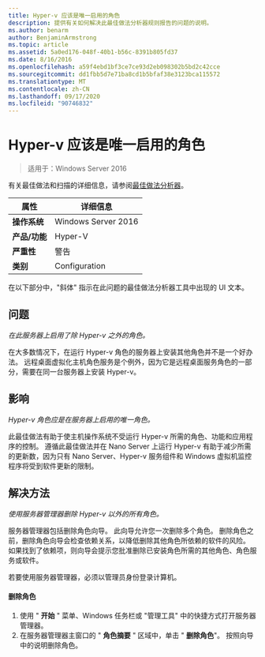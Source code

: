 ```yaml
---
title: Hyper-v 应该是唯一启用的角色
description: 提供有关如何解决此最佳做法分析器规则报告的问题的说明。
ms.author: benarm
author: BenjaminArmstrong
ms.topic: article
ms.assetid: 5a0ed176-048f-40b1-b56c-8391b805fd37
ms.date: 8/16/2016
ms.openlocfilehash: a59f4ebd1bf3ce7ce93d2eb098302b5bd2c42cce
ms.sourcegitcommit: dd1fbb5d7e71ba8cd1b5bfaf38e3123bca115572
ms.translationtype: MT
ms.contentlocale: zh-CN
ms.lasthandoff: 09/17/2020
ms.locfileid: "90746832"
---
```

# <a name="hyper-v-should-be-the-only-enabled-role"></a>Hyper-v 应该是唯一启用的角色

>适用于：Windows Server 2016

有关最佳做法和扫描的详细信息，请参阅[最佳做法分析器](https://go.microsoft.com/fwlink/?LinkId=122786)。

|属性|详细信息|
|-|-|
|**操作系统**|Windows Server 2016|
|**产品/功能**|Hyper-V|
|**严重性**|警告|
|**类别**|Configuration|

在以下部分中，"斜体" 指示在此问题的最佳做法分析器工具中出现的 UI 文本。

## <a name="issue"></a>问题

*在此服务器上启用了除 Hyper-v 之外的角色。*

在大多数情况下，在运行 Hyper-v 角色的服务器上安装其他角色并不是一个好办法。 远程桌面虚拟化主机角色服务是个例外，因为它是远程桌面服务角色的一部分，需要在同一台服务器上安装 Hyper-v。

## <a name="impact"></a>影响

*Hyper-v 角色应是在服务器上启用的唯一角色。*

此最佳做法有助于使主机操作系统不受运行 Hyper-v 所需的角色、功能和应用程序的控制。 遵循此最佳做法并在 Nano Server 上运行 Hyper-v 有助于减少所需的更新数，因为只有 Nano Server、Hyper-v 服务组件和 Windows 虚拟机监控程序将受到软件更新的限制。

## <a name="resolution"></a>解决方法

*使用服务器管理器删除 Hyper-v 以外的所有角色。*

服务器管理器包括删除角色向导。 此向导允许您一次删除多个角色。 删除角色之前，删除角色向导会检查依赖关系，以降低删除其他角色所依赖的软件的风险。 如果找到了依赖项，则向导会提示您批准删除已安装角色所需的其他角色、角色服务或软件。

若要使用服务器管理器，必须以管理员身份登录计算机。

#### <a name="to-remove-a-role"></a>删除角色

1.  使用 " **开始** " 菜单、Windows 任务栏或 "管理工具" 中的快捷方式打开服务器管理器。
2.   在服务器管理器主窗口的 " **角色摘要** " 区域中，单击 " **删除角色**"。 按照向导中的说明删除角色。






